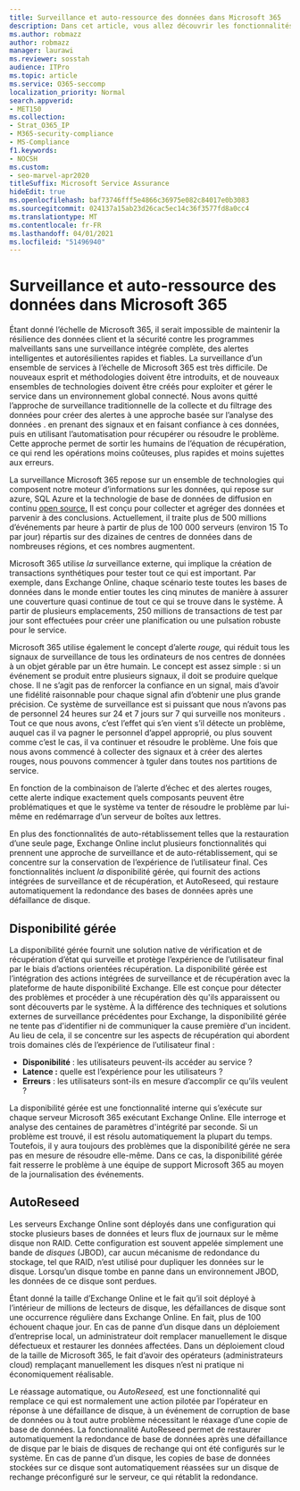 ```yaml
---
title: Surveillance et auto-ressource des données dans Microsoft 365
description: Dans cet article, vous allez découvrir les fonctionnalités de surveillance et de auto-ressource de Microsoft 365.
ms.author: robmazz
author: robmazz
manager: laurawi
ms.reviewer: sosstah
audience: ITPro
ms.topic: article
ms.service: O365-seccomp
localization_priority: Normal
search.appverid:
- MET150
ms.collection:
- Strat_O365_IP
- M365-security-compliance
- MS-Compliance
f1.keywords:
- NOCSH
ms.custom:
- seo-marvel-apr2020
titleSuffix: Microsoft Service Assurance
hideEdit: true
ms.openlocfilehash: baf73746fff5e4866c36975e082c84017e0b3083
ms.sourcegitcommit: 024137a15ab23d26cac5ec14c36f3577fd8a0cc4
ms.translationtype: MT
ms.contentlocale: fr-FR
ms.lasthandoff: 04/01/2021
ms.locfileid: "51496940"
---
```

# <a name="data-monitoring-and-self-healing-in-microsoft-365"></a>Surveillance et auto-ressource des données dans Microsoft 365

Étant donné l’échelle de Microsoft 365, il serait impossible de maintenir la résilience des données client et la sécurité contre les programmes malveillants sans une surveillance intégrée complète, des alertes intelligentes et autorésilientes rapides et fiables. La surveillance d’un ensemble de services à l’échelle de Microsoft 365 est très difficile. De nouveaux esprit et méthodologies doivent être introduits, et de nouveaux ensembles de technologies doivent être créés pour exploiter et gérer le service dans un environnement global connecté. Nous avons quitté l’approche de surveillance traditionnelle de la collecte et du filtrage des données pour créer des alertes à une approche basée sur l’analyse des données . en prenant des signaux et en faisant confiance à ces données, puis en utilisant l’automatisation pour récupérer ou résoudre le problème. Cette approche permet de sortir les humains de l’équation de récupération, ce qui rend les opérations moins coûteuses, plus rapides et moins sujettes aux erreurs. 

La surveillance Microsoft 365 repose sur un ensemble de technologies qui composent notre moteur d’informations sur les données, qui repose sur azure, SQL Azure et la technologie de base de données de diffusion en continu [open source.](https://cassandra.apache.org/) Il est conçu pour collecter et agréger des données et parvenir à des conclusions. Actuellement, il traite plus de 500 millions d’événements par heure à partir de plus de 100 000 serveurs (environ 15 To par jour) répartis sur des dizaines de centres de données dans de nombreuses régions, et ces nombres augmentent. 

Microsoft 365 utilise *la* surveillance externe, qui implique la création de transactions synthétiques pour tester tout ce qui est important. Par exemple, dans Exchange Online, chaque scénario teste toutes les bases de données dans le monde entier toutes les cinq minutes de manière à assurer une couverture quasi continue de tout ce qui se trouve dans le système. À partir de plusieurs emplacements, 250 millions de transactions de test par jour sont effectuées pour créer une planification ou une pulsation robuste pour le service. 

Microsoft 365 utilise également le concept d’alerte *rouge,* qui réduit tous les signaux de surveillance de tous les ordinateurs de nos centres de données à un objet gérable par un être humain. Le concept est assez simple : si un événement se produit entre plusieurs signaux, il doit se produire quelque chose. Il ne s’agit pas de renforcer la confiance en un signal, mais d’avoir une fidélité raisonnable pour chaque signal afin d’obtenir une plus grande précision. Ce système de surveillance est si puissant que nous n’avons pas de personnel 24 heures sur 24 et 7 jours sur 7 qui surveille nos moniteurs . Tout ce que nous avons, c’est l’effet qui s’en vient s’il détecte un problème, auquel cas il va pagner le personnel d’appel approprié, ou plus souvent comme c’est le cas, il va continuer et résoudre le problème. Une fois que nous avons commencé à collecter des signaux et à créer des alertes rouges, nous pouvons commencer à tguler dans toutes nos partitions de service. 

En fonction de la combinaison de l’alerte d’échec et des alertes rouges, cette alerte indique exactement quels composants peuvent être problématiques et que le système va tenter de résoudre le problème par lui-même en redémarrage d’un serveur de boîtes aux lettres. 

En plus des fonctionnalités de auto-rétablissement telles que la restauration d’une seule page, Exchange Online inclut plusieurs fonctionnalités qui prennent une approche de surveillance et de auto-rétablissement, qui se concentre sur la conservation de l’expérience de l’utilisateur final. Ces fonctionnalités incluent *la* disponibilité gérée, qui fournit des actions intégrées de surveillance et de récupération, et AutoReseed, qui restaure automatiquement la redondance des bases de données après une défaillance de disque. 

## <a name="managed-availability"></a>Disponibilité gérée 

La disponibilité gérée fournit une solution native de vérification et de récupération d’état qui surveille et protège l’expérience de l’utilisateur final par le biais d’actions orientées récupération. La disponibilité gérée est l’intégration des actions intégrées de surveillance et de récupération avec la plateforme de haute disponibilité Exchange. Elle est conçue pour détecter des problèmes et procéder à une récupération dès qu'ils apparaissent ou sont découverts par le système. À la différence des techniques et solutions externes de surveillance précédentes pour Exchange, la disponibilité gérée ne tente pas d'identifier ni de communiquer la cause première d'un incident. Au lieu de cela, il se concentre sur les aspects de récupération qui abordent trois domaines clés de l’expérience de l’utilisateur final :

- **Disponibilité** : les utilisateurs peuvent-ils accéder au service ? 
- **Latence :** quelle est l’expérience pour les utilisateurs ? 
- **Erreurs** : les utilisateurs sont-ils en mesure d’accomplir ce qu’ils veulent ? 

La disponibilité gérée est une fonctionnalité interne qui s’exécute sur chaque serveur Microsoft 365 exécutant Exchange Online. Elle interroge et analyse des centaines de paramètres d'intégrité par seconde. Si un problème est trouvé, il est résolu automatiquement la plupart du temps. Toutefois, il y aura toujours des problèmes que la disponibilité gérée ne sera pas en mesure de résoudre elle-même. Dans ce cas, la disponibilité gérée fait resserre le problème à une équipe de support Microsoft 365 au moyen de la journalisation des événements.

## <a name="autoreseed"></a>AutoReseed

Les serveurs Exchange Online sont déployés dans une configuration qui stocke plusieurs bases de données et leurs flux de journaux sur le même disque non RAID. Cette configuration est souvent appelée simplement une bande de *disques* (JBOD), car aucun mécanisme de redondance du stockage, tel que RAID, n’est utilisé pour dupliquer les données sur le disque. Lorsqu’un disque tombe en panne dans un environnement JBOD, les données de ce disque sont perdues. 

Étant donné la taille d’Exchange Online et le fait qu’il soit déployé à l’intérieur de millions de lecteurs de disque, les défaillances de disque sont une occurrence régulière dans Exchange Online. En fait, plus de 100 échouent chaque jour. En cas de panne d’un disque dans un déploiement d’entreprise local, un administrateur doit remplacer manuellement le disque défectueux et restaurer les données affectées. Dans un déploiement cloud de la taille de Microsoft 365, le fait d’avoir des opérateurs (administrateurs cloud) remplaçant manuellement les disques n’est ni pratique ni économiquement réalisable. 

Le réassage automatique, ou *AutoReseed,* est une fonctionnalité qui remplace ce qui est normalement une action pilotée par l’opérateur en réponse à une défaillance de disque, à un événement de corruption de base de données ou à tout autre problème nécessitant le réaxage d’une copie de base de données. La fonctionnalité AutoReseed permet de restaurer automatiquement la redondance de base de données après une défaillance de disque par le biais de disques de rechange qui ont été configurés sur le système. En cas de panne d’un disque, les copies de base de données stockées sur ce disque sont automatiquement réassées sur un disque de rechange préconfiguré sur le serveur, ce qui rétablit la redondance. 